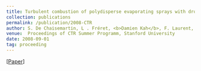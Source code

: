 ```yaml
---
title: Turbulent combustion of polydisperse evaporating sprays with droplet crossing- Eulerian modeling and validation in the infinite Knudsen limit
collection: publications
permalink: /publication/2008-CTR
author: S. De Chaisemartin, L . Fréret, <b>Damien Kah</b>, F. Laurent, R.O. Fox, J. Réveillon, M. Massot
venue:  Proceedings of CTR Summer Programm, Stanford University
date: 2008-09-01
tag: proceeding
---
```

[[Paper](https://web.stanford.edu/group/ctr/Summer/SP08/4_5_Massot2_new.pdf)]

<br>
<br>

